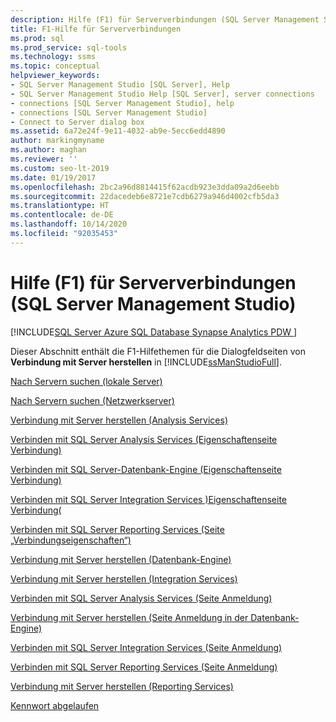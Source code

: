```yaml
---
description: Hilfe (F1) für Serververbindungen (SQL Server Management Studio)
title: F1-Hilfe für Serververbindungen
ms.prod: sql
ms.prod_service: sql-tools
ms.technology: ssms
ms.topic: conceptual
helpviewer_keywords:
- SQL Server Management Studio [SQL Server], Help
- SQL Server Management Studio Help [SQL Server], server connections
- connections [SQL Server Management Studio], help
- connections [SQL Server Management Studio]
- Connect to Server dialog box
ms.assetid: 6a72e24f-9e11-4032-ab9e-5ecc6edd4890
author: markingmyname
ms.author: maghan
ms.reviewer: ''
ms.custom: seo-lt-2019
ms.date: 01/19/2017
ms.openlocfilehash: 2bc2a96d8814415f62acdb923e3dda09a2d6eebb
ms.sourcegitcommit: 22dacedeb6e8721e7cdb6279a946d4002cfb5da3
ms.translationtype: HT
ms.contentlocale: de-DE
ms.lasthandoff: 10/14/2020
ms.locfileid: "92035453"
---
```

# <a name="f1-help-for-server-connections-sql-server-management-studio"></a>Hilfe (F1) für Serververbindungen (SQL Server Management Studio)

[!INCLUDE[SQL Server Azure SQL Database Synapse Analytics PDW ](../../includes/applies-to-version/sql-asdb-asdbmi-asa-pdw.md)]

Dieser Abschnitt enthält die F1-Hilfethemen für die Dialogfeldseiten von **Verbindung mit Server herstellen** in [!INCLUDE[ssManStudioFull](../../includes/ssmanstudiofull-md.md)].  
  
[Nach Servern suchen &#40;lokale Server&#41;](../../tools/configuration-manager/sql-server-browser-service.md)  
  
[Nach Servern suchen &#40;Netzwerkserver&#41;](../../tools/configuration-manager/sql-server-browser-service.md)  
  
[Verbindung mit Server herstellen &#40;Analysis Services&#41;](/analysis-services/instances/connect-from-client-applications-analysis-services?viewFallbackFrom=sql-server-ver15)  
  
[Verbinden mit SQL Server Analysis Services &#40;Eigenschaftenseite Verbindung&#41;](/analysis-services/instances/connect-from-client-applications-analysis-services?viewFallbackFrom=sql-server-ver15)  
  
[Verbinden mit SQL Server-Datenbank-Engine &#40;Eigenschaftenseite Verbindung&#41;](../../ssms/f1-help/connect-to-server-connection-properties-page-database-engine.md)  
  
[Verbinden mit SQL Server Integration Services &#41;Eigenschaftenseite Verbindung&#40;](../../integration-services/service/integration-services-service-ssis-service.md)  
  
[Verbinden mit SQL Server Reporting Services &#40;Seite „Verbindungseigenschaften“&#41;](../../reporting-services/tools/connect-to-a-report-server-in-management-studio.md)  
  
[Verbindung mit Server herstellen &#40;Datenbank-Engine&#41;](../../ssms/f1-help/connect-to-server-database-engine.md)  
  
[Verbindung mit Server herstellen &#40;Integration Services&#41;](../../integration-services/service/integration-services-service-ssis-service.md)  
  
[Verbinden mit SQL Server Analysis Services &#40;Seite Anmeldung&#41;](/analysis-services/instances/connect-from-client-applications-analysis-services?viewFallbackFrom=sql-server-ver15)  
  
[Verbindung mit Server herstellen &#40;Seite Anmeldung in der Datenbank-Engine&#41;](../../ssms/f1-help/connect-to-server-login-page-database-engine.md)  
  
[Verbinden mit SQL Server Integration Services &#40;Seite Anmeldung&#41;](../../integration-services/service/integration-services-service-ssis-service.md)  
  
[Verbinden mit SQL Server Reporting Services &#40;Seite Anmeldung&#41;](../../reporting-services/tools/connect-to-a-report-server-in-management-studio.md)  
  
[Verbindung mit Server herstellen &#40;Reporting Services&#41;](../../reporting-services/tools/connect-to-a-report-server-in-management-studio.md)  
  
[Kennwort abgelaufen](../../relational-databases/security/choose-an-authentication-mode.md)